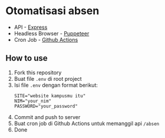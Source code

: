 # Otomatisasi absen

- API - [Express](https://expressjs.com/)
- Headless Browser - [Puppeteer](https://pptr.dev/)
- Cron Job - [Github Actions](https://docs.github.com/en/actions)

## How to use
1. Fork this repository
2. Buat file `.env` di root project
3. Isi file `.env` dengan format berikut:
    ```
    SITE="website kampusmu itu"
    NIM="your_nim"
    PASSWORD="your_password"
    ```
4. Commit and push to server
5. Buat cron job di Github Actions untuk memanggil api `/absen`
6. Done
